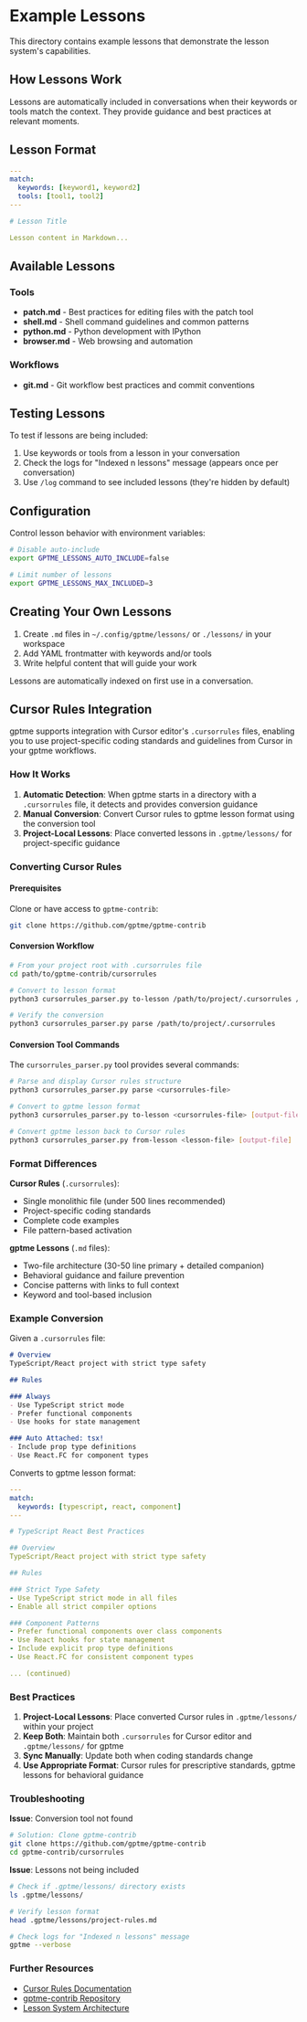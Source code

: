 # Example Lessons

This directory contains example lessons that demonstrate the lesson system's capabilities.

## How Lessons Work

Lessons are automatically included in conversations when their keywords or tools match the context. They provide guidance and best practices at relevant moments.

## Lesson Format

```yaml
---
match:
  keywords: [keyword1, keyword2]
  tools: [tool1, tool2]
---

# Lesson Title

Lesson content in Markdown...
```

## Available Lessons

### Tools
- **patch.md** - Best practices for editing files with the patch tool
- **shell.md** - Shell command guidelines and common patterns
- **python.md** - Python development with IPython
- **browser.md** - Web browsing and automation

### Workflows
- **git.md** - Git workflow best practices and commit conventions

## Testing Lessons

To test if lessons are being included:

1. Use keywords or tools from a lesson in your conversation
2. Check the logs for "Indexed n lessons" message (appears once per conversation)
3. Use `/log` command to see included lessons (they're hidden by default)

## Configuration

Control lesson behavior with environment variables:

```bash
# Disable auto-include
export GPTME_LESSONS_AUTO_INCLUDE=false

# Limit number of lessons
export GPTME_LESSONS_MAX_INCLUDED=3
```

## Creating Your Own Lessons

1. Create `.md` files in `~/.config/gptme/lessons/` or `./lessons/` in your workspace
2. Add YAML frontmatter with keywords and/or tools
3. Write helpful content that will guide your work

Lessons are automatically indexed on first use in a conversation.

## Cursor Rules Integration

gptme supports integration with Cursor editor's `.cursorrules` files, enabling you to use project-specific coding standards and guidelines from Cursor in your gptme workflows.

### How It Works

1. **Automatic Detection**: When gptme starts in a directory with a `.cursorrules` file, it detects and provides conversion guidance
2. **Manual Conversion**: Convert Cursor rules to gptme lesson format using the conversion tool
3. **Project-Local Lessons**: Place converted lessons in `.gptme/lessons/` for project-specific guidance

### Converting Cursor Rules

#### Prerequisites

Clone or have access to `gptme-contrib`:

```bash
git clone https://github.com/gptme/gptme-contrib
```

#### Conversion Workflow

```bash
# From your project root with .cursorrules file
cd path/to/gptme-contrib/cursorrules

# Convert to lesson format
python3 cursorrules_parser.py to-lesson /path/to/project/.cursorrules /path/to/project/.gptme/lessons/project-rules.md

# Verify the conversion
python3 cursorrules_parser.py parse /path/to/project/.cursorrules
```

#### Conversion Tool Commands

The `cursorrules_parser.py` tool provides several commands:

```bash
# Parse and display Cursor rules structure
python3 cursorrules_parser.py parse <cursorrules-file>

# Convert to gptme lesson format
python3 cursorrules_parser.py to-lesson <cursorrules-file> [output-file]

# Convert gptme lesson back to Cursor rules
python3 cursorrules_parser.py from-lesson <lesson-file> [output-file]
```

### Format Differences

**Cursor Rules** (`.cursorrules`):
- Single monolithic file (under 500 lines recommended)
- Project-specific coding standards
- Complete code examples
- File pattern-based activation

**gptme Lessons** (`.md` files):
- Two-file architecture (30-50 line primary + detailed companion)
- Behavioral guidance and failure prevention
- Concise patterns with links to full context
- Keyword and tool-based inclusion

### Example Conversion

Given a `.cursorrules` file:

```markdown
# Overview
TypeScript/React project with strict type safety

## Rules

### Always
- Use TypeScript strict mode
- Prefer functional components
- Use hooks for state management

### Auto Attached: tsx!
- Include prop type definitions
- Use React.FC for component types
```

Converts to gptme lesson format:

```yaml
---
match:
  keywords: [typescript, react, component]
---

# TypeScript React Best Practices

## Overview
TypeScript/React project with strict type safety

## Rules

### Strict Type Safety
- Use TypeScript strict mode in all files
- Enable all strict compiler options

### Component Patterns
- Prefer functional components over class components
- Use React hooks for state management
- Include explicit prop type definitions
- Use React.FC for consistent component types

... (continued)
```

### Best Practices

1. **Project-Local Lessons**: Place converted Cursor rules in `.gptme/lessons/` within your project
2. **Keep Both**: Maintain both `.cursorrules` for Cursor editor and `.gptme/lessons/` for gptme
3. **Sync Manually**: Update both when coding standards change
4. **Use Appropriate Format**: Cursor rules for prescriptive standards, gptme lessons for behavioral guidance

### Troubleshooting

**Issue**: Conversion tool not found
```bash
# Solution: Clone gptme-contrib
git clone https://github.com/gptme/gptme-contrib
cd gptme-contrib/cursorrules
```

**Issue**: Lessons not being included
```bash
# Check if .gptme/lessons/ directory exists
ls .gptme/lessons/

# Verify lesson format
head .gptme/lessons/project-rules.md

# Check logs for "Indexed n lessons" message
gptme --verbose
```

### Further Resources

- [Cursor Rules Documentation](https://cursor.com/docs/context/rules)
- [gptme-contrib Repository](https://github.com/gptme/gptme-contrib)
- [Lesson System Architecture](https://github.com/gptme/gptme/blob/master/lessons/README.md)
